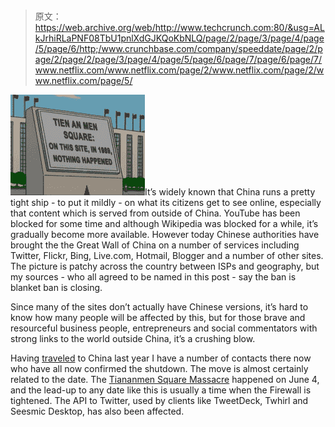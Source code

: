 # 

> 原文：<https://web.archive.org/web/http://www.techcrunch.com:80/&usg=ALkJrhiRLaPNF08TbU1pnlXdGJKQoKbNLQ/page/2/page/3/page/4/page/5/page/6/http;/www.crunchbase.com/company/speeddate/page/2/page/2/page/2/page/3/page/4/page/5/page/6/page/7/page/6/page/7/www.netflix.com/www.netflix.com/page/2/www.netflix.com/page/2/www.netflix.com/page/5/>

[![](img/380f97571800e9bb2c31e307f6078df2.png)](https://web.archive.org/web/20090606195514/http://uk.techcrunch.com/2009/06/02/china-shuts-down-twitter-and-bing-in-lead-up-to-tiananmen-anniversary/)It’s widely known that China runs a pretty tight ship - to put it mildly - on what its citizens get to see online, especially that content which is served from outside of China. YouTube has been blocked for some time and although Wikipedia was blocked for a while, it’s gradually become more available. However today Chinese authorities have brought the the Great Wall of China on a number of services including Twitter, Flickr, Bing, Live.com, Hotmail, Blogger and a number of other sites. The picture is patchy across the country between ISPs and geography, but my sources - who all agreed to be named in this post - say the ban is blanket ban is closing.

Since many of the sites don’t actually have Chinese versions, it’s hard to know how many people will be affected by this, but for those brave and resourceful business people, entrepreneurs and social commentators with strong links to the world outside China, it’s a crushing blow.

Having [traveled](https://web.archive.org/web/20090606195514/http://uk.techcrunch.com/2008/11/08/call-for-guest-posts-and-adding-a-contributor/) to China last year I have a number of contacts there now who have all now confirmed the shutdown. The move is almost certainly related to the date. The [Tiananmen Square Massacre](https://web.archive.org/web/20090606195514/http://en.wikipedia.org/wiki/Tiananmen_Square_protests_of_1989) happened on June 4, and the lead-up to any date like this is usually a time when the Firewall is tightened. The API to Twitter, used by clients like TweetDeck, Twhirl and Seesmic Desktop, has also been affected.